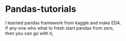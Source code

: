 # Pandas-tutorials        
I learned pandas framework from kaggle and make EDA.        
If any-one who what to fresh start pandas from zero,                    
then you can go with it,        
    
